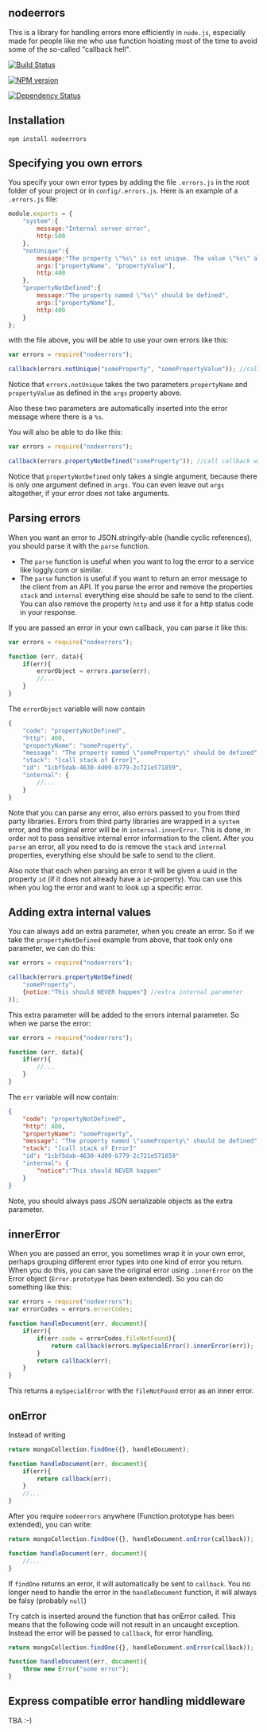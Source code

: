 nodeerrors
----------
This is a library for handling errors more efficiently in ```node.js```, especially made for people like me
who use function hoisting most of the time to avoid some of the so-called "callback hell".

[![Build Status](https://travis-ci.org/ebdrup/nodeerrors.png)](https://travis-ci.org/ebdrup/nodeerrors)

[![NPM version](https://badge.fury.io/js/nodeerrors.png)](http://badge.fury.io/js/nodeerrors)

[![Dependency Status](https://gemnasium.com/ebdrup/nodeerrors.png)](https://gemnasium.com/ebdrup/nodeerrors)

Installation
------------
```
npm install nodeerrors
```

Specifying you own errors
-------------------------
You specify your own error types by adding the file ```.errors.js``` in the root folder of your project or in
```config/.errors.js```. Here is an example of a ```.errors.js``` file:

```js
module.exports = {
	"system":{
		message:"Internal server error",
		http:500
	},
	"notUnique":{
		message:"The property \"%s\" is not unique. The value \"%s\" already exists.",
		args:["propertyName", "propertyValue"],
		http:400
	},
	"propertyNotDefined":{
		message:"The property named \"%s\" should be defined",
		args:["propertyName"],
		http:400
	}
};
```

with the file above, you will be able to use your own errors like this:
```js
var errors = require("nodeerrors");

callback(errors.notUnique("someProperty", "somePropertyValue")); //call callback with 'notUnique' error
```
Notice that ```errors.notUnique``` takes the two parameters ```propertyName``` and ```propertyValue``` as defined in
the ```args``` property above.

Also these two parameters are automatically inserted into the error message where there is a ```%s```.


You will also be able to do like this:
```js
var errors = require("nodeerrors");

callback(errors.propertyNotDefined("someProperty")); //call callback with 'propertyNotDefined' error
```
Notice that ```propertyNotDefined``` only takes a single argument, because there is only one argument defined in
```args```. You can even leave out ```args``` altogether, if your error does not take arguments.


Parsing errors
-----------------------------------------
When you want an error to JSON.stringify-able (handle cyclic references), you should parse it with the ```parse```
function.

- The `parse` function is useful when you want to log the error to a service like loggly.com or similar.
- The `parse` function is useful if you want to return an error message to the client from an API. If you parse the error and
remove the properties `stack` and `internal` everything else should be safe to send to the client. You can also remove
the property `http` and use it for a http status code in your response.

If you are passed an error in your own callback, you can parse it like this:

```js
var errors = require("nodeerrors");

function (err, data){
	if(err){
		errorObject = errors.parse(err);
		//...
	}
}
```
The ```errorObject``` variable will now contain
```javascript
{
	"code": "propertyNotDefined",
	"http": 400,
	"propertyName": "someProperty",
	"message": "The property named \"someProperty\" should be defined",
	"stack": "[call stack of Error]",
	"id": "1cbf5dab-4630-4d09-b779-2c721e571859",
	"internal": {
		//...
	}
}
```

Note that you can parse any error, also errors passed to you from third party libraries.
Errors from third party libraries are wrapped in a ```system``` error, and the original error will be
in ```internal.innerError```. This is done, in order not to pass sensitive internal error information to the client.
After you `parse` an error, all you need to do is remove the `stack` and `internal` properties, everything else should
 be safe to send to the client.

Also note that each when parsing an error it will be given a uuid in the property ```id``` (if it does not already have
a `id`-property). You can use this when you log the error and want to look up a specific error.

Adding extra internal values
----------------------------
You can always add an extra parameter, when you create an error. So if we take the ```propertyNotDefined``` example
from above, that took only one parameter, we can do this:
```js
var errors = require("nodeerrors");

callback(errors.propertyNotDefined(
	"someProperty",
	{notice:"This should NEVER happen"} //extra internal parameter
));
```
This extra parameter will be added to the errors internal parameter. So when we parse the error:

```js
var errors = require("nodeerrors");

function (err, data){
	if(err){
		//...
	}
}
```
The ```err``` variable will now contain:
```json
{
	"code": "propertyNotDefined",
	"http": 400,
	"propertyName": "someProperty",
	"message": "The property named \"someProperty\" should be defined",
	"stack": "[call stack of Error]"
	"id": "1cbf5dab-4630-4d09-b779-2c721e571859"
	"internal": {
		"notice":"This should NEVER happen"
	}
}
```
Note, you should always pass JSON serializable objects as the extra parameter.

innerError
----------
When you are passed an error, you sometimes wrap it in your own error, perhaps grouping different error types into
one kind of error you return. When you do this, you can save the original error using ```.innerError``` on the Error
object (```Error.prototype``` has been extended). So you can do something like this:

```js
var errors = require("nodeerrors");
var errorCodes = errors.errorCodes;

function handleDocument(err, document){
	if(err){
		if(err.code = errorCodes.fileNotFound){
 			return callback(errors.mySpecialError().innerError(err));
 		}
 		return callback(err);
 	}
}
```

This returns a ```mySpecialError``` with the ```fileNotFound``` error as an inner error.

onError
-------
Instead of writing

```js
return mongoCollection.findOne({}, handleDocument);

function handleDocument(err, document){
	if(err){
    	return callback(err);
	}
    //...
}
```


After you require ```nodeerrors``` anywhere (Function.prototype has been extended), you can write:

```js
return mongoCollection.findOne({}, handleDocument.onError(callback));

function handleDocument(err, document){
    //...
}
```
If ```findOne``` returns an error, it will automatically be sent to ```callback```.
You no longer need to handle the error in the ```handleDocument``` function, it will always be falsy
(probably ```null```)


Try catch is inserted around the function that has onError called.
This means that the following code will not result in an uncaught exception. Instead the error will be passed to
```callback```, for error handling.

```js
return mongoCollection.findOne({}, handleDocument.onError(callback));

function handleDocument(err, document){
    throw new Error("some error");
}
```

Express compatible error handling middleware
--------------------------------------------
TBA :-)
